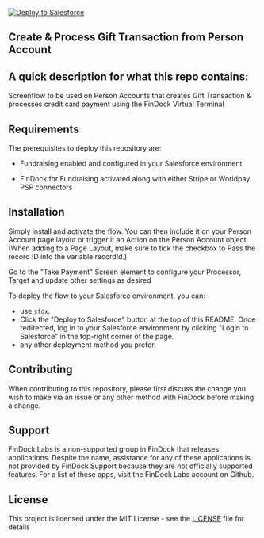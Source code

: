 <a href="https://githubsfdeploy.herokuapp.com?owner=ashley-findock&repo=virtual-terminal-person-account&ref=main">
  <img alt="Deploy to Salesforce"
       src="https://raw.githubusercontent.com/afawcett/githubsfdeploy/master/deploy.png">
</a>

## Create & Process Gift Transaction from Person Account

## A quick description for what this repo contains:

Screenflow to be used on Person Accounts that creates Gift Transaction & processes credit card payment using the FinDock Virtual Terminal

## Requirements
The prerequisites to deploy this repository are:

- Fundraising enabled and configured in your Salesforce environment

- FinDock for Fundraising activated along with either Stripe or Worldpay PSP connectors

## Installation

Simply install and activate the flow. You can then include it on your Person Account page layout or trigger it an Action on the Person Account object. (When adding to a Page Layout, make sure to tick the checkbox to Pass the record ID into the variable recordId.)

Go to the "Take Payment" Screen element to configure your Processor, Target and update other settings as desired

To deploy the flow to your Salesforce environment, you can:
- use `sfdx`.
- Click the "Deploy to Salesforce" button at the top of this README. Once redirected, log in to your Salesforce environment by clicking "Login to Salesforce" in the top-right corner of the page.
- any other deployment method you prefer.

## Contributing

When contributing to this repository, please first discuss the change you wish to make via an issue or any other method with FinDock before making a change.

## Support

FinDock Labs is a non-supported group in FinDock that releases applications. Despite the name, assistance for any of these applications is not provided by FinDock Support because they are not officially supported features. For a list of these apps, visit the FinDock Labs account on Github. 

## License

This project is licensed under the MIT License - see the [LICENSE](/LICENSE) file for details
